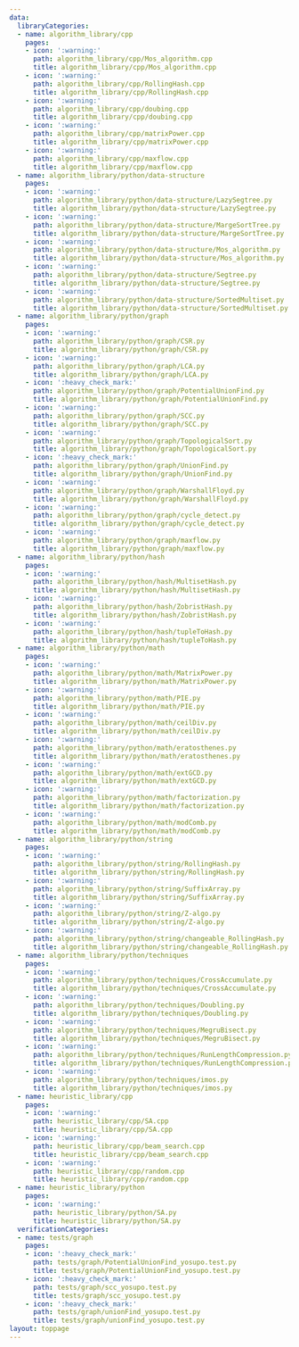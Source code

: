 ```yaml
---
data:
  libraryCategories:
  - name: algorithm_library/cpp
    pages:
    - icon: ':warning:'
      path: algorithm_library/cpp/Mos_algorithm.cpp
      title: algorithm_library/cpp/Mos_algorithm.cpp
    - icon: ':warning:'
      path: algorithm_library/cpp/RollingHash.cpp
      title: algorithm_library/cpp/RollingHash.cpp
    - icon: ':warning:'
      path: algorithm_library/cpp/doubing.cpp
      title: algorithm_library/cpp/doubing.cpp
    - icon: ':warning:'
      path: algorithm_library/cpp/matrixPower.cpp
      title: algorithm_library/cpp/matrixPower.cpp
    - icon: ':warning:'
      path: algorithm_library/cpp/maxflow.cpp
      title: algorithm_library/cpp/maxflow.cpp
  - name: algorithm_library/python/data-structure
    pages:
    - icon: ':warning:'
      path: algorithm_library/python/data-structure/LazySegtree.py
      title: algorithm_library/python/data-structure/LazySegtree.py
    - icon: ':warning:'
      path: algorithm_library/python/data-structure/MargeSortTree.py
      title: algorithm_library/python/data-structure/MargeSortTree.py
    - icon: ':warning:'
      path: algorithm_library/python/data-structure/Mos_algorithm.py
      title: algorithm_library/python/data-structure/Mos_algorithm.py
    - icon: ':warning:'
      path: algorithm_library/python/data-structure/Segtree.py
      title: algorithm_library/python/data-structure/Segtree.py
    - icon: ':warning:'
      path: algorithm_library/python/data-structure/SortedMultiset.py
      title: algorithm_library/python/data-structure/SortedMultiset.py
  - name: algorithm_library/python/graph
    pages:
    - icon: ':warning:'
      path: algorithm_library/python/graph/CSR.py
      title: algorithm_library/python/graph/CSR.py
    - icon: ':warning:'
      path: algorithm_library/python/graph/LCA.py
      title: algorithm_library/python/graph/LCA.py
    - icon: ':heavy_check_mark:'
      path: algorithm_library/python/graph/PotentialUnionFind.py
      title: algorithm_library/python/graph/PotentialUnionFind.py
    - icon: ':warning:'
      path: algorithm_library/python/graph/SCC.py
      title: algorithm_library/python/graph/SCC.py
    - icon: ':warning:'
      path: algorithm_library/python/graph/TopologicalSort.py
      title: algorithm_library/python/graph/TopologicalSort.py
    - icon: ':heavy_check_mark:'
      path: algorithm_library/python/graph/UnionFind.py
      title: algorithm_library/python/graph/UnionFind.py
    - icon: ':warning:'
      path: algorithm_library/python/graph/WarshallFloyd.py
      title: algorithm_library/python/graph/WarshallFloyd.py
    - icon: ':warning:'
      path: algorithm_library/python/graph/cycle_detect.py
      title: algorithm_library/python/graph/cycle_detect.py
    - icon: ':warning:'
      path: algorithm_library/python/graph/maxflow.py
      title: algorithm_library/python/graph/maxflow.py
  - name: algorithm_library/python/hash
    pages:
    - icon: ':warning:'
      path: algorithm_library/python/hash/MultisetHash.py
      title: algorithm_library/python/hash/MultisetHash.py
    - icon: ':warning:'
      path: algorithm_library/python/hash/ZobristHash.py
      title: algorithm_library/python/hash/ZobristHash.py
    - icon: ':warning:'
      path: algorithm_library/python/hash/tupleToHash.py
      title: algorithm_library/python/hash/tupleToHash.py
  - name: algorithm_library/python/math
    pages:
    - icon: ':warning:'
      path: algorithm_library/python/math/MatrixPower.py
      title: algorithm_library/python/math/MatrixPower.py
    - icon: ':warning:'
      path: algorithm_library/python/math/PIE.py
      title: algorithm_library/python/math/PIE.py
    - icon: ':warning:'
      path: algorithm_library/python/math/ceilDiv.py
      title: algorithm_library/python/math/ceilDiv.py
    - icon: ':warning:'
      path: algorithm_library/python/math/eratosthenes.py
      title: algorithm_library/python/math/eratosthenes.py
    - icon: ':warning:'
      path: algorithm_library/python/math/extGCD.py
      title: algorithm_library/python/math/extGCD.py
    - icon: ':warning:'
      path: algorithm_library/python/math/factorization.py
      title: algorithm_library/python/math/factorization.py
    - icon: ':warning:'
      path: algorithm_library/python/math/modComb.py
      title: algorithm_library/python/math/modComb.py
  - name: algorithm_library/python/string
    pages:
    - icon: ':warning:'
      path: algorithm_library/python/string/RollingHash.py
      title: algorithm_library/python/string/RollingHash.py
    - icon: ':warning:'
      path: algorithm_library/python/string/SuffixArray.py
      title: algorithm_library/python/string/SuffixArray.py
    - icon: ':warning:'
      path: algorithm_library/python/string/Z-algo.py
      title: algorithm_library/python/string/Z-algo.py
    - icon: ':warning:'
      path: algorithm_library/python/string/changeable_RollingHash.py
      title: algorithm_library/python/string/changeable_RollingHash.py
  - name: algorithm_library/python/techniques
    pages:
    - icon: ':warning:'
      path: algorithm_library/python/techniques/CrossAccumulate.py
      title: algorithm_library/python/techniques/CrossAccumulate.py
    - icon: ':warning:'
      path: algorithm_library/python/techniques/Doubling.py
      title: algorithm_library/python/techniques/Doubling.py
    - icon: ':warning:'
      path: algorithm_library/python/techniques/MegruBisect.py
      title: algorithm_library/python/techniques/MegruBisect.py
    - icon: ':warning:'
      path: algorithm_library/python/techniques/RunLengthCompression.py
      title: algorithm_library/python/techniques/RunLengthCompression.py
    - icon: ':warning:'
      path: algorithm_library/python/techniques/imos.py
      title: algorithm_library/python/techniques/imos.py
  - name: heuristic_library/cpp
    pages:
    - icon: ':warning:'
      path: heuristic_library/cpp/SA.cpp
      title: heuristic_library/cpp/SA.cpp
    - icon: ':warning:'
      path: heuristic_library/cpp/beam_search.cpp
      title: heuristic_library/cpp/beam_search.cpp
    - icon: ':warning:'
      path: heuristic_library/cpp/random.cpp
      title: heuristic_library/cpp/random.cpp
  - name: heuristic_library/python
    pages:
    - icon: ':warning:'
      path: heuristic_library/python/SA.py
      title: heuristic_library/python/SA.py
  verificationCategories:
  - name: tests/graph
    pages:
    - icon: ':heavy_check_mark:'
      path: tests/graph/PotentialUnionFind_yosupo.test.py
      title: tests/graph/PotentialUnionFind_yosupo.test.py
    - icon: ':heavy_check_mark:'
      path: tests/graph/scc_yosupo.test.py
      title: tests/graph/scc_yosupo.test.py
    - icon: ':heavy_check_mark:'
      path: tests/graph/unionFind_yosupo.test.py
      title: tests/graph/unionFind_yosupo.test.py
layout: toppage
---
```

